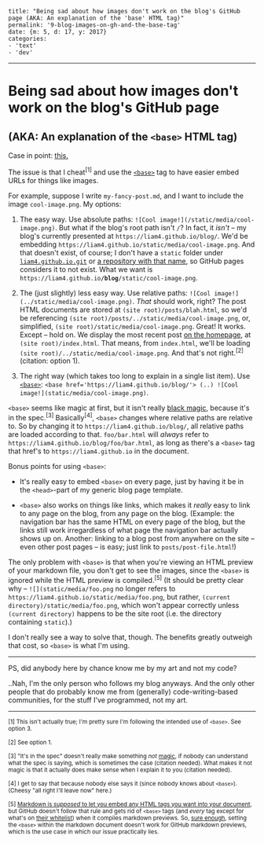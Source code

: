     title: "Being sad about how images don't work on the blog's GitHub page (AKA: An explanation of the 'base' HTML tag)"
    permalink: '9-blog-images-on-gh-and-the-base-tag'
    date: {m: 5, d: 17, y: 2017}
    categories:
    - 'text'
    - 'dev'

---

<!-- I'm lazy and don't feel like changing this all into following the "no more than 80 characters on a line" rule; I originally wrote this as a GItHub issue. Sorry! -->

# Being sad about how images don't work on the blog's GitHub page
## (AKA: An explanation of the `<base>` HTML tag)

Case in point: [this.](https://github.com/liam4/blog/blob/38a7b7e0a52e92474ce215b5eae87cf30cf9becd/posts/8-a-snake-maybe.md)

The issue is that I cheat<sup>[1]</sup> and use the [`<base>`][base-tag] tag to have easier embed URLs for things like images.

For example, suppose I write `my-fancy-post.md`, and I want to include the image `cool-image.png`. My options:

1. The easy way. Use absolute paths: `![Cool image!](/static/media/cool-image.png)`. But what if the blog's root path isn't `/`? In fact, it *isn't* – my blog's currently presented at `https://liam4.github.io/blog/`. We'd be embedding `https://liam4.github.io/static/media/cool-image.png`. And that doesn't exist, of course; I don't have a `static` folder under [`liam4.github.io.git`](https://github.com/liam4/liam4.github.io) or [a repository with that name](https://github.com/liam4/static/), so GitHub pages considers it to not exist. What we want is <code>https:/<b></b>/liam4.github.io<strong>/blog</strong>/static/cool-image.png</code>.

2. The (just slightly) less easy way. Use relative paths: `![Cool image!](../static/media/cool-image.png)`. *That* should work, right? The post HTML documents are stored at `(site root)/posts/blah.html`, so we'd be referencing `(site root)/posts/../static/media/cool-image.png`, or, simplified, `(site root)/static/media/cool-image.png`. Great! It works. Except – hold on. We display the most recent post [on the homepage](https://github.com/liam4/blog/issues/1), at `(site root)/index.html`. That means, from `index.html`, we'll be loading `(site root)/../static/media/cool-image.png`. And that's not right.<sup>[2]</sup> (citation: option 1).

3. The right way (which takes too long to explain in a single list item). Use [`<base>`][base-tag]: `<base href='https://liam4.github.io/blog/'> (..) ![Cool image!](static/media/cool-image.png)`.

`<base>` seems like magic at first, but it isn't really [black magic](http://www.catb.org/jargon/html/B/black-magic.html), because it's in the spec.<sup>[3]</sup> Basically<sup>[4]</sup>, `<base>` changes where relative paths are relative to. So by changing it to `https://liam4.github.io/blog/`, all relative paths are loaded according to that. `foo/bar.html` will *always* refer to `https://liam4.github.io/blog/foo/bar.html`, as long as there's a `<base>` tag that href's to `https://liam4.github.io` in the document.

Bonus points for using `<base>`:

* It's really easy to embed `<base>` on every page, just by having it be in the `<head>`-part of my generic blog page template.

* `<base>` also works on things like links, which makes it *really* easy to link to any page on the blog, from any page on the blog. (Example: the navigation bar has the same HTML on every page of the blog, but the links still work irregardless of what page the navigation bar actually shows up on. Another: linking to a blog post from anywhere on the site – even other post pages – is easy; just link to `posts/post-file.html`!)

The only problem with `<base>` is that when you're viewing an HTML preview of your markdown file, you don't get to see the images, since the `<base>` is ignored while the HTML preview is compiled.<sup>[5]</sup> (It should be pretty clear why – `![](static/media/foo.png` no longer refers to `https://liam4.github.io/static/media/foo.png`, but rather, `(current directory)/static/media/foo.png`, which won't appear correctly unless `(current directory)` happens to be the site root (i.e. the directory containing `static`).)

I don't really see a way to solve that, though. The benefits greatly outweigh that cost, so `<base>` is what I'm using.

---

PS, did anybody here by chance know me by my art and not my code?

..Nah, I'm the only person who follows my blog anyways. And the only other people that do probably know me from (generally) code-writing-based communities, for the stuff I've programmed, not my art.

<!-- PPS, to anybody reading the source code of this post, I've thought about how ending my post with "also, you lost the game" might actually make people comment *less*, since they'll be required to go tell somebody they lost the game (as per The Rules), which is essentially a distraction. Also, you lost the game! -->

---

<sup>[1] This isn't actually true; I'm pretty sure I'm following the intended use of `<base>`. See option 3.</sup>

<sup>[2] See option 1.</sup>

<sup>[3] "It's in the spec" doesn't really make something *not* [magic](http://www.catb.org/jargon/html/M/magic.html), if nobody can understand what the spec is saying, which is sometimes the case (citation needed). What makes it not magic is that it actually does make sense when I explain it to you (citation needed).</sup>

<sup>[4] I get to say that because nobody else says it (since nobody knows about `<base>`). (Cheesy "all right I'll leave now" here.)</sup>

<sup>[5] [Markdown is *supposed* to let you embed any HTML tags you want into your document](https://daringfireball.net/projects/markdown/syntax#html), but GitHub doesn't follow that rule and gets rid of `<base>` tags (and *every* tag except for what's on [their whitelist](https://github.com/jch/html-pipeline/blob/1b5058918eeb0507ac225934cd3e9238f0b94139/lib/html/pipeline/sanitization_filter.rb#L42-L49)) when it compiles markdown previews. So, [sure enough](https://gist.github.com/liam4/ac3a23d5fefbde422f44685674f5feac), setting the `<base>` within the markdown document doesn't work for GitHub markdown previews, which is the use case in which our issue practically lies.</sup>

  [base-tag]: https://developer.mozilla.org/en/docs/Web/HTML/Element/base
